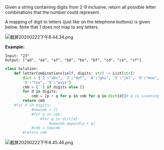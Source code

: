 Given a string containing digits from 2-9 inclusive, return all possible letter combinations that the number could represent.

A mapping of digit to letters (just like on the telephone buttons) is given below. Note that 1 does not map to any letters.

![截屏20200222下午8.44.34.png](0)

**Example:**
```
Input: "23"
Output: ["ad", "ae", "af", "bd", "be", "bf", "cd", "ce", "cf"].
```
```python
class Solution:
    def letterCombinations(self, digits: str) -> List[str]:
        dict = {'2':"abc", '3':"def", '4':"ghi", '5':"jkl", '6':"mno", '7': "pqrs", 
        '8':"tuv", '9':"wxyz"}
        cmb = [''] if digits else []
        for d in digits:
            cmb = [p + q for p in cmb for q in dict[d]]# q is scanning values in dict, and add to p recursively
        return cmb
	#for d in digits:
            #newcmb = []
            #for p in cmb:
                #for q in dict[d]:
                    #newcmb.append(p + q)
            #cmb = newcmb
        #return cmb
```
![截屏20200222下午8.45.46.png](2)